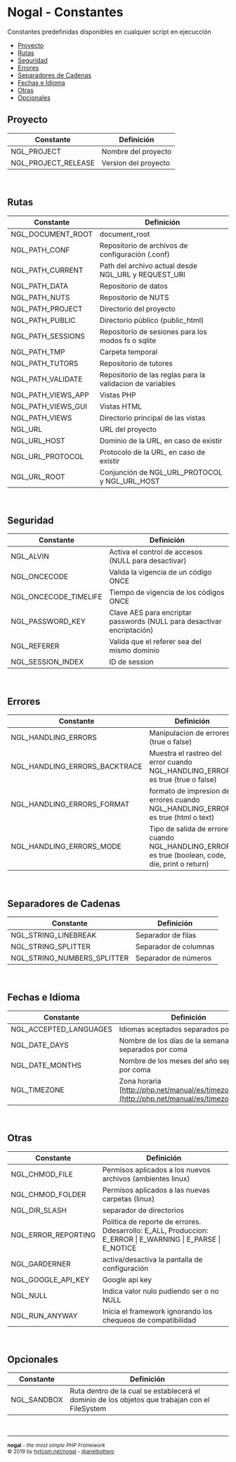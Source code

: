 # Nogal - Constantes
Constantes predefinidas disponibles en cualquier script en ejecucción  

- [Proyecto](#proyecto)
- [Rutas](#rutas)
- [Seguridad](#seguridad)
- [Errores](#errores)
- [Separadores de Cadenas](#separadores-de-cadenas)
- [Fechas e Idioma](#fechas-e-idioma)
- [Otras](#otras)
- [Opcionales](#opcionales)

## Proyecto
|Constante|Definición|
|---|---|
|NGL_PROJECT|Nombre del proyecto|
|NGL_PROJECT_RELEASE|Version del proyecto|

&nbsp;

## Rutas
|Constante|Definición|
|---|---|
|NGL_DOCUMENT_ROOT|document_root|
|NGL_PATH_CONF|Repositorio de archivos de configuración (.conf)|
|NGL_PATH_CURRENT|Path del archivo actual desde NGL_URL y REQUEST_URI|
|NGL_PATH_DATA|Repositorio de datos|
|NGL_PATH_NUTS|Repositorio de NUTS|
|NGL_PATH_PROJECT|Directorio del proyecto|
|NGL_PATH_PUBLIC|Directorio público (public_html)|
|NGL_PATH_SESSIONS|Repositorio de sesiones para los modos fs o sqlite|
|NGL_PATH_TMP|Carpeta temporal|
|NGL_PATH_TUTORS|Repositorio de tutores|
|NGL_PATH_VALIDATE|Repositorio de las reglas para la validacion de variables|
|NGL_PATH_VIEWS_APP|Vistas PHP|
|NGL_PATH_VIEWS_GUI|Vistas HTML|
|NGL_PATH_VIEWS|Directorio principal de las vistas|
|NGL_URL|URL del proyecto|
|NGL_URL_HOST|Dominio de la URL, en caso de existir|
|NGL_URL_PROTOCOL|Protocolo de la URL, en caso de existir|
|NGL_URL_ROOT|Conjunción de NGL_URL_PROTOCOL y NGL_URL_HOST|

&nbsp;

## Seguridad
|Constante|Definición|
|---|---|
|NGL_ALVIN|Activa el control de accesos (NULL para desactivar)|
|NGL_ONCECODE|Valida la vigencia de un código ONCE|
|NGL_ONCECODE_TIMELIFE|Tiempo de vigencia de los códigos ONCE|
|NGL_PASSWORD_KEY|Clave AES para encriptar passwords (NULL para desactivar encriptación)|
|NGL_REFERER|Valida que el referer sea del mismo dominio|
|NGL_SESSION_INDEX|ID de session|

&nbsp;

## Errores
|Constante|Definición|
|---|---|
|NGL_HANDLING_ERRORS|Manipulacion de errores (true o false)|
|NGL_HANDLING_ERRORS_BACKTRACE|Muestra el rastreo del error cuando NGL_HANDLING_ERRORS es true (true o false)|
|NGL_HANDLING_ERRORS_FORMAT|formato de impresion de errores cuando NGL_HANDLING_ERRORS es true (html o text)|
|NGL_HANDLING_ERRORS_MODE|Tipo de salida de errores cuando NGL_HANDLING_ERRORS es true (boolean, code, die, print o return)|

&nbsp;

## Separadores de Cadenas
|Constante|Definición|
|---|---|
|NGL_STRING_LINEBREAK|Separador de filas|
|NGL_STRING_SPLITTER|Separador de columnas|
|NGL_STRING_NUMBERS_SPLITTER|Separador de números|

&nbsp;

## Fechas e Idioma
|Constante|Definición|
|---|---|
|NGL_ACCEPTED_LANGUAGES|Idiomas aceptados separados por coma|
|NGL_DATE_DAYS|Nombre de los días de la semana separados por coma|
|NGL_DATE_MONTHS|Nombre de los meses del año separados por coma|
|NGL_TIMEZONE|Zona horaria [http://php.net/manual/es/timezones.php](http://php.net/manual/es/timezones.php)|

&nbsp;

## Otras
|Constante|Definición|
|---|---|
|NGL_CHMOD_FILE|Permisos aplicados a los nuevos archivos (ambientes linux)|
|NGL_CHMOD_FOLDER|Permisos aplicados a las nuevas carpetas (linux)|
|NGL_DIR_SLASH|separador de directorios|
|NGL_ERROR_REPORTING|Política de reporte de errores. Ddesarrollo: E_ALL,  Produccion: E_ERROR \| E_WARNING \| E_PARSE \| E_NOTICE|
|NGL_GARDERNER|activa/desactiva la pantalla de configuración|
|NGL_GOOGLE_API_KEY|Google api key|
|NGL_NULL|Indica valor nulo pudiendo ser o no NULL|
|NGL_RUN_ANYWAY|Inicia el framework ignorando los chequeos de compatibilidad|

&nbsp;

## Opcionales
|Constante|Definición|
|---|---|
|NGL_SANDBOX|Ruta dentro de la cual se establecerá el dominio de los objetos que trabajan con el FileSystem|

&nbsp;
___
<sub><b>nogal</b> - <em>the most simple PHP Framework</em></sub><br />
<sup>&copy; 2019 by <a href="http://hytcom.net/nogal">hytcom.net/nogal</a> - <a href="https://github.com/arielbottero">@arielbottero</a></sup><br />